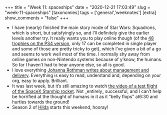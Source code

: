 +++
title = "Week 11: spaceships"
date = "2020-12-21 17:03:49"
slug = "week-11-spaceships"
[taxonomies]
tags = ['general','weeknotes']
[extra]
show_comments = "false"
+++

- I have (nearly) finished the main story mode of Star Wars: Squadrons, which is short, but satisfyingly so, and I’ll definitely give the earlier levels another try. It really wants you to play online though (of the [48 trophies on the PS4 version](https://psnprofiles.com/trophies/11504-star-wars-squadrons), only 17 can be completed in single player and some of those are pretty tricky to get), which I’ve given a bit of a go and seems to work well most of the time. I normally shy away from online games on non-Nintendo systems because of y’know, the humans. So far I haven’t had to hear anyone else, so all is good.
- I love everything [Johanna Rothman writes about management and delivery](https://www.jrothman.com/blog/mpd/). Everything is easy to read, understand and, depending on your org, easy to apply. Brilliant.
- It was last week, but it’s still amazing to watch [the video of a test flight of the SpaceX Starship rocket](https://www.wired.com/story/spacex-launches-and-crashes-its-starship-mars-rocket/). Not \_entirely\_ successful, and I can’t help be horrified at the thought of humans in it as it “belly flops” at6:30 and hurtles towards the ground!
- Season 2 of [Hilda](https://en.wikipedia.org/wiki/Hilda_(TV_series)) starts this weekend, hooray!

